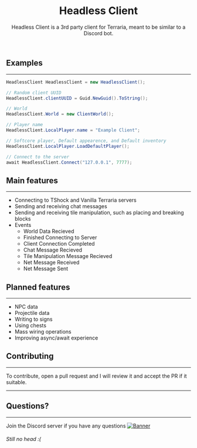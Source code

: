 
<h1 align="center">
Headless Client
</h1>
<p align="center">
Headless Client is a 3rd party client for Terraria, meant to be similar to a Discord bot.
</p>
<br>

<h2>
Examples
</h2>

---


```cs
HeadlessClient HeadlessClient = new HeadlessClient();

// Random client UUID
HeadlessClient.clientUUID = Guid.NewGuid().ToString();

// World
HeadlessClient.World = new ClientWorld();

// Player name
HeadlessClient.LocalPlayer.name = "Example Client";

// Softcore player, Default appearence, and Default inventory
HeadlessClient.LocalPlayer.LoadDefaultPlayer();

// Connect to the server
await HeadlessClient.Connect("127.0.0.1", 7777);
```

<h2>
Main features
</h2>

---

- Connecting to TShock and Vanilla Terraria servers
- Sending and receiving chat messages
- Sending and receiving tile manipulation, such as placing and breaking blocks
- Events
  - World Data Recieved
  - Finished Connecting to Server
  - Client Connection Completed
  - Chat Message Recieved
  - Tile Manipulation Message Recieved
  - Net Message Received
  - Net Message Sent

<h2>
Planned features
</h2>

---

- NPC data
- Projectile data
- Writing to signs
- Using chests
- Mass wiring operations
- Improving async/await experience

<h2>
Contributing
</h2>

---

To contribute, open a pull request and I will review it and accept the PR if it suitable.

---

<h2>
Questions?
</h2>

---

Join the Discord server if you have any questions 
[![Banner](https://discordapp.com/api/guilds/977944638356877312/widget.png?style=banner4)](https://discord.gg/DHh73r5td8)


###### Still no head :(
